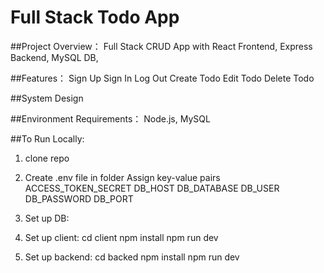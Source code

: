 # Full Stack Todo App

##Project Overview：
Full Stack CRUD App with React Frontend, Express Backend, MySQL DB, 

##Features：
Sign Up
Sign In
Log Out
Create Todo
Edit Todo
Delete Todo

##System Design

##Environment Requirements：
Node.js, MySQL


##To Run Locally:
1. clone repo

2. Create .env file in folder
Assign key-value pairs
ACCESS_TOKEN_SECRET
DB_HOST
DB_DATABASE
DB_USER
DB_PASSWORD
DB_PORT

3. Set up DB:


5. Set up client:
cd client npm install npm run dev

6. Set up backend:
cd backed npm install npm run dev



